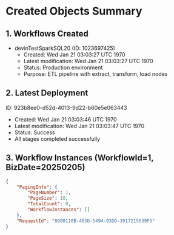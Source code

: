 # Created Objects Summary

## 1. Workflows Created
- devinTestSparkSQL20 (ID: 1023697425)
  - Created: Wed Jan 21 03:03:27 UTC 1970
  - Latest modification: Wed Jan 21 03:03:27 UTC 1970
  - Status: Production environment
  - Purpose: ETL pipeline with extract, transform, load nodes

## 2. Latest Deployment
ID: 923b8ee0-d52d-4013-9d22-b60e5e063443
- Created: Wed Jan 21 03:03:46 UTC 1970
- Latest modification: Wed Jan 21 03:03:47 UTC 1970
- Status: Success
- All stages completed successfully

## 3. Workflow Instances (WorkflowId=1, BizDate=20250205)
```json
{
	"PagingInfo": {
		"PageNumber": 1,
		"PageSize": 10,
		"TotalCount": 0,
		"WorkflowInstances": []
	},
	"RequestId": "0980118B-405D-5494-93DD-3917215639F5"
}
```
